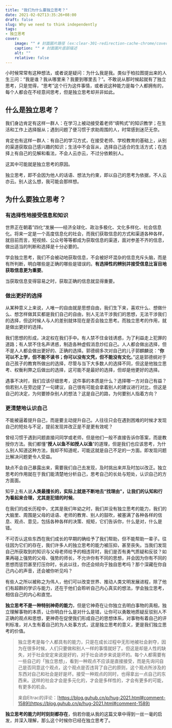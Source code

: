 ```yaml
---
title: "我们为什么要独立思考？"
date: 2021-02-02T13:35:26+08:00
draft: false
slug: Why we need to think independently
tags:
- 独立思考
cover:
    image: "" # 封面圖片路径 (ex:clear-301-redirection-cache-chrome/cover.jpg)
    caption: "" # 封面圖片底部描述
    alt: ""
    relative: false
---
```

小时候常常有这种想法，或者说是疑问：为什么我是我。类似于柏拉图提出来的人生三问：“我是谁？我从哪里来？我要到哪里去？”。不敢说从那时候起就有了独立思考，只是觉得，“思考”这个行为这件事情，或者说这种能力是每个人都拥有的，每个人都会在不经意间思考，但是独立思考却并非如此。

## 什么是独立思考？

我们身边肯定有这样一群人：在学习上被动接受着老师“填鸭式”的知识教学；在生活和工作上选择服从；遇到问题了便习惯于求助周围的人，时常感到迷茫无奈。

肯定也有这样一群人：有自己的学习方式，在接受老师、学校教育的基础上，从别的渠道获取自己感兴趣的知识；生活中不会盲从，选择自己适合的生活方式；在选择上有自己的见解和看法，不会人云亦云，不过分依赖别人。

这其中可能就是独立思考的原因。

独立思考，即不会因为他人的话语、想法为约束，即以自己的思考为依据，不人云亦云。别人这么想，我可能会那样想。

## 为什么要独立思考？

### 有选择性地接受信息和知识

世界正在朝着”四化“发展——经济全球化、政治多极化、文化多样化、社会信息化。将来一定是一个高度信息化的社会，而我们获取信息的方式和渠道各种各样，就目前而言，短视频、公众号等等都成为获取信息的渠道，面对参差不齐的信息，做出适当的判断和选择是十分必要的。

学会独立思考，我们不会被动地获取信息，不会被好坏混杂的信息充斥头脑，而是有所判断，明白哪些是正确的哪些是错误的。**有选择性的辨别并接受信息比盲目地获取信息更为重要**。

当获取信息变得容易之时，获取正确的信息就显得重要。

### 做出更好的选择

从某种意义上来说，人唯一的自由就是思想自由，我们生下来，喜欢什么、想做什么、想怎样做其实都是我们自己的自由，别人无法干涉我们的思想，无法干涉我们的选择，但这时候人与人的差别就体现在是否会独立思考。而独立思考的作用，就是做出更好的选择。

我们思想的形成，决定权在我们手中。有人禁不住金钱诱惑，为了利益走上犯罪的道路；有人禁不住名声诱惑，制造各种虚假消息炒红自己。人人都会做出选择，但不是人人都会做出更好的、正确的选择。郭德纲多次对自己的儿子郭麒麟说：“**你可以不上学，但不能不读书；你可以没有文凭，但不能没有文化**。”这是郭德纲对于自己孩子的教育所做出的选择，尽管与当下大多数人的选择不同，但这是他独立思考、权衡利弊之后做出的选择，这可能不是最好的选择，但却是他更好的选择。

遇事不决时，我们应该仔细思考，这件事的本质是什么？选择哪一方对自己有益？倘若别人在旁边提了一句建议，自己很有可能会拿着别人的建议进行对比，但这是自己的决定，为何要掺杂别人的想法？这是自己的路，为何要别人指着方向？

### 更清楚地认识自己

不能被逼着提升自己，而是要主动提升自己。人往往只会在遇到困难的时候才发现自己的短处与不足，提前发现并改正是不是更有效呢？

曾经习惯于遇到问题直接问同学或老师，但是他们一般不直接告诉你答案，而是教授你方法。我们都懂“**授人以鱼不如授人以渔**”的道理，但是我们也应该思考，为什么别人知道这种方法，我却不知道呢，可能这就是自己不足的一方面。即发现问题比解决问题更令人受益。

缺点不会自己暴露出来，需要我们自己去发现，及时挑出来并及时加以改正。独立思考的作用就在于我们能清楚地分析自己，思考自己的长处与短处，认识自己的方方面面。

知乎上有人说**人类最擅长的，实际上就是不断地去“找理由”，让我们的认知和行为看起来合理，尤其是犯错的时候**。

在我们的成长历程中，尤其是我们年幼之时，我们并没有独立思考的能力，我们的大脑里、周围是父母的话语、老师的教育、别人的鼓吹，被塞满了各种各样的信息、观点、意见，包括各种各样的决策、规矩，它们告诉你，什么是对，什么是错。

不可否认这些东西在我们成长的早期的确给予了我们帮助，但不能帮助一辈子。往往因为它们的存在，我们许多人的独立思考的能力被压抑，甚至丧失。当我们发现自己所获取到的知识与父母老师给予的相违背时，我们是否有勇气质疑和反驳？如果再碰上强势的父母、强势的师长，不允许你有不同的思想，并会因为你有不同的思想而惩罚甚至打压你时，长此以往，你还会倾向于独自思考吗？那个深藏在你自己内心的声音，还会被你听见吗？

有些人之所以被称之为伟人，他们可以改变世界、推动人类文明发展进程，除了他们有超群的学识与能力，还在于他们会聆听自己内心真实的想法，学会独立思考，相信自己的内心和直觉。

**独立思考不是一种特别神奇的能力**，但是它神奇在让你独立去明白事物的真相，独立理解事物的本质，让你明白什么是对什么是错，让你可以勇敢地质疑反驳别人不正确的观点和思想，更神奇在促使我们形成自己的思想体系，对事物有着自己的评判标准，对人生有着自己的为人处事方式，这是独立思考的意义，更是我们独立思考的价值。

> 独立思考是每个人都具有的能力，只是在成长过程中无形地被社会剥夺，因为在很多时候，人们只要做和别人一样的事情就好了。但这是却是人性的缺失，对于社会安定来说是好的，对于社会进步来说是坏的。每个人都需要有一些自己的「独立思想」，看到一种观点不应该是直接接受，而是先询问自己是否同意这个观点，这个观点是否违背了自己的原则，这个观点所涉及的东西对自己和社会是好是坏。接受一种观点的同时，也得拿出一点自己的东西来。这样的社会才会是多元化的，才会是多样性的，才会有更多的可能，有更多的机会。
> 
> 来自Eltrac的评论：[https://blog.guhub.cn/p/hug-2021.html#comment-1589](https://blog.guhub.cn/p/hug-2021.html#comment-1589)

**独立思考的能力时时刻刻都存在**，倘若你能从我的这篇文章中得到一丝一毫的启发，并深入理解，那么这个时候你已经在独立思考了。
